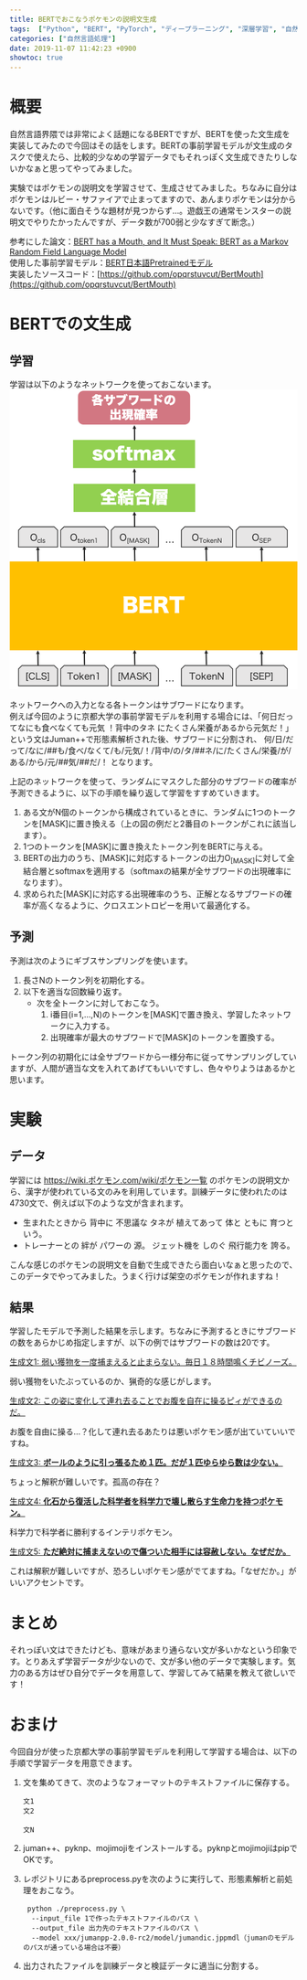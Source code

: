 ```yaml
---
title: BERTでおこなうポケモンの説明文生成
tags:  ["Python", "BERT", "PyTorch", "ディープラーニング", "深層学習", "自然言語処理"]
categories: ["自然言語処理"]
date: 2019-11-07 11:42:23 +0900
showtoc: true
---
```

# 概要
自然言語界隈では非常によく話題になるBERTですが、BERTを使った文生成を実装してみたので今回はその話をします。BERTの事前学習モデルが文生成のタスクで使えたら、比較的少なめの学習データでもそれっぽく文生成できたりしないかなぁと思ってやってみました。

実験ではポケモンの説明文を学習させて、生成させてみました。ちなみに自分はポケモンはルビー・サファイアで止まってますので、あんまりポケモンは分からないです。（他に面白そうな題材が見つからず…。遊戯王の通常モンスターの説明文でやりたかったんですが、データ数が700弱と少なすぎて断念。）

参考にした論文：[BERT has a Mouth, and It Must Speak: BERT as a Markov Random Field Language Model](https://arxiv.org/abs/1902.04094)  
使用した事前学習モデル：[BERT日本語Pretrainedモデル](http://nlp.ist.i.kyoto-u.ac.jp/index.php?BERT%E6%97%A5%E6%9C%AC%E8%AA%9EPretrained%E3%83%A2%E3%83%87%E3%83%AB)  
実装したソースコード：[https://github.com/opqrstuvcut/BertMouth](https://github.com/opqrstuvcut/BertMouth)

# BERTでの文生成
## 学習
学習は以下のようなネットワークを使っておこないます。
![undefined.jpg](729b98aa8f9032f789244aa4e870b844.png)

ネットワークへの入力となる各トークンはサブワードになります。  
例えば今回のように京都大学の事前学習モデルを利用する場合には、「何日だってなにも食べなくても元気 ！背中のタネ にたくさん栄養があるから元気だ！」という文はJuman++で形態素解析された後、サブワードに分割され、
何/日/だって/なに/##も/食べ/なくて/も/元気/！/背中/の/タ/##ネ/に/たくさん/栄養/が/ある/から/元/##気/##だ/！
となります。

上記のネットワークを使って、ランダムにマスクした部分のサブワードの確率が予測できるように、以下の手順を繰り返して学習をすすめていきます。
1. ある文がN個のトークンから構成されているときに、ランダムに1つのトークンを[MASK]に置き換える（上の図の例だと2番目のトークンがこれに該当します）。
1. 1つのトークンを[MASK]に置き換えたトークン列をBERTに与える。
1. BERTの出力のうち、[MASK]に対応するトークンの出力O<sub>[MASK]</sub>に対して全結合層とsoftmaxを適用する（softmaxの結果が全サブワードの出現確率になります）。
1. 求められた[MASK]に対応する出現確率のうち、正解となるサブワードの確率が高くなるように、クロスエントロピーを用いて最適化する。

## 予測
予測は次のようにギブスサンプリングを使います。
1. 長さNのトークン列を初期化する。
1. 以下を適当な回数繰り返す。
    - 次を全トークンに対しておこなう。
        1. i番目(i=1,...,N)のトークンを[MASK]で置き換え、学習したネットワークに入力する。
        1. 出現確率が最大のサブワードで[MASK]のトークンを置換する。
        
トークン列の初期化には全サブワードから一様分布に従ってサンプリングしていますが、人間が適当な文を入れてあげてもいいですし、色々やりようはあるかと思います。

# 実験
## データ
学習には https://wiki.ポケモン.com/wiki/ポケモン一覧 のポケモンの説明文から、漢字が使われている文のみを利用しています。訓練データに使われたのは4730文で、例えば以下のような文が含まれます。
- 生まれたときから 背中に 不思議な タネが 植えてあって 体と ともに 育つという。
- トレーナーとの 絆が パワーの 源。 ジェット機を しのぐ 飛行能力を 誇る。

こんな感じのポケモンの説明文を自動で生成できたら面白いなぁと思ったので、このデータでやってみました。うまく行けば架空のポケモンが作れますね！

## 結果
学習したモデルで予測した結果を示します。ちなみに予測するときにサブワードの数をあらかじめ指定しますが、以下の例ではサブワードの数は20です。

<u>生成文1: 弱い獲物を一度捕まえると止まらない。毎日１８時間鳴くチビノーズ。</u>

弱い獲物をいたぶっているのか、猟奇的な感じがします。

<u>生成文2: この姿に変化して連れ去ることでお腹を自在に操るピィができるのだ。</u>

お腹を自由に操る…？化して連れ去るあたりは悪いポケモン感が出ていていいですね。

<u>生成文3: **ボールのように引っ張るため１匹。だが１匹ゆらゆら数は少ない。**</u>

ちょっと解釈が難しいです。孤高の存在？

<u>生成文4: **化石から復活した科学者を科学力で壊し散らす生命力を持つポケモン。**</u>

科学力で科学者に勝利するインテリポケモン。

<u>生成文5: **ただ絶対に捕まえないので傷ついた相手には容赦しない。なぜだか。**</u>

これは解釈が難しいですが、恐ろしいポケモン感がでてますね。「なぜだか。」がいいアクセントです。

# まとめ
それっぽい文はできたけども、意味があまり通らない文が多いかなという印象です。とりあえず学習データが少ないので、文が多い他のデータで実験します。気力のある方はぜひ自分でデータを用意して、学習してみて結果を教えて欲しいです！


# おまけ
今回自分が使った京都大学の事前学習モデルを利用して学習する場合は、以下の手順で学習データを用意できます。
1. 文を集めてきて、次のようなフォーマットのテキストファイルに保存する。
    ```
    文1
    文2
    
    文N
    ```
2. juman++、pyknp、mojimojiをインストールする。pyknpとmojimojiはpipでOKです。
3. レポジトリにあるpreprocess.pyを次のように実行して、形態素解析と前処理をおこなう。
    ```
     python ./preprocess.py \                                                                                                                                                                              
      --input_file 1で作ったテキストファイルのパス \
      --output_file 出力先のテキストファイルのパス \
      --model xxx/jumanpp-2.0.0-rc2/model/jumandic.jppmdl（jumanのモデルのパスが通っている場合は不要）
    ```

4. 出力されたファイルを訓練データと検証データに適当に分割する。
